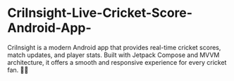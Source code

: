 # CriInsight-Live-Cricket-Score-Android-App-
CriInsight is a modern Android app that provides real-time cricket scores, match updates, and player stats. Built with Jetpack Compose and MVVM architecture, it offers a smooth and responsive experience for every cricket fan. 🏏📱
